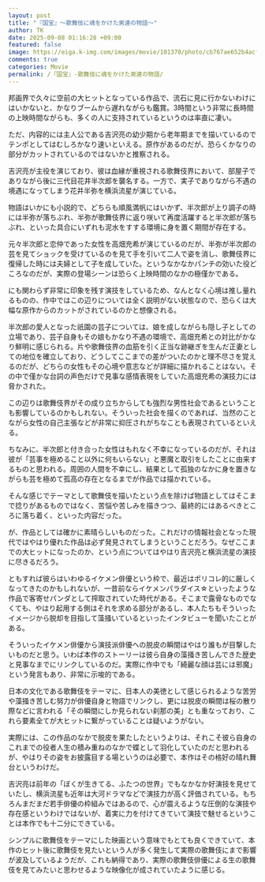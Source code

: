 ```yaml
---
layout: post
title: "『国宝』～歌舞伎に魂をかけた男達の物語～"
author: TK
date: 2025-09-08 01:16:28 +09:00
featured: false
image: https://eiga.k-img.com/images/movie/101370/photo/cb767ae652b4acf1.jpg?1744711610
comments: true
categories: Movie 
permalink: /『国宝』-歌舞伎に魂をかけた男達の物語/
---
```

邦画界で久々に空前の大ヒットとなっている作品で、流石に見に行かないわけにはいかないと、かなりブームから遅れながらも鑑賞。3時間という非常に長時間の上映時間ながらも、多くの人に支持されているというのは率直に凄い。

ただ、内容的には主人公である吉沢亮の幼少期から老年期までを描いているのでテンポとしてはむしろかなり速いといえる。原作があるのだが、恐らくかなりの部分がカットされているのではないかと推察される。

吉沢亮が主役を演じており、彼は血縁が重視される歌舞伎界において、部屋子でありながら後に三代目花井半次郎を襲名する。一方で、実子でありながら不遇の境遇になってしまう花井半弥を横浜流星が演じている。

物語はいかにも小説的で、どちらも順風満帆にはいかず、半次郎が上り調子の時には半弥が落ちぶれ、半弥が歌舞伎界に返り咲いて再度活躍すると半次郎が落ちぶれ、といった具合にいずれも泥水をすする環境に身を置く期間が存在する。

元々半次郎と恋仲であった女性を高畑充希が演じているのだが、半弥が半次郎の芸を見てショックを受けているのを見て手を引いて二人で姿を消し、歌舞伎界に復帰した時には夫婦として子を成していた。というなかなかパンチの効いた役どころなのだが、実際の登場シーンは恐らく上映時間のなかの極僅かである。

にも関わらず非常に印象を残す演技をしているため、なんとなく心境は推し量れるものの、作中ではこの辺りについては全く説明がない状態なので、恐らくは大幅な原作からのカットがされているのかと想像される。

半次郎の愛人となった祇園の芸子については、娘を成しながらも隠し子としての立場であり、芸子自身もその娘もかなり不遇の環境で、高畑充希との対比がかなり鮮明に感じられる。片や歌舞伎界の血筋を引く正当な跡継ぎを生んだ正妻としての地位を確立しており、どうしてここまでの差がついたのかと理不尽さを覚えるのだが、どちらの女性もその心境や意志などが詳細に描かれることはない。その中で僅かな台詞の声色だけで見事な感情表現をしていた高畑充希の演技力には脅かされた。

この辺りは歌舞伎界がその成り立ちからしても強烈な男性社会であるということも影響しているのかもしれない。そういった社会を描くのであれば、当然のことながら女性の自己主張などが非常に抑圧されがちなことも表現されているといえる。

ちなみに、半次郎と付き合った女性はもれなく不幸になっているのだが、それは彼が「芸事を極めること以外に何もいらない」と悪魔と取引をしたことに由来するものと思われる。周囲の人間を不幸にし、結果として孤独のなかに身を置きながらも芸を極めて孤高の存在となるまでが作品では描かれている。

そんな感じでテーマとして歌舞伎を描いたという点を除けば物語としてはそこまで捻りがあるものではなく、苦悩や苦しみを描きつつ、最終的にはあるべきところに落ち着く、といった内容だった。

が、作品としては確かに素晴らしいものだった。これだけの情報社会となった現代ではやはり優れた作品は必ず発見されてしまうということだろう。なぜここまでの大ヒットになったのか、という点についてはやはり吉沢亮と横浜流星の演技に尽きるだろう。

ともすれば彼らはいわゆるイケメン俳優という枠で、最近はポリコレ的に厳しくなってきたのかもしれないが、一昔前ならイケメンパラダイス☆といったような作品で客寄せパンダとして搾取されていた時代がある。そこまで露骨なものでなくても、やはり起用する側はそれを求める部分があるし、本人たちもそういったイメージから脱却を目指して藻掻いているといったインタビューを聞いたことがある。

そういったイケメン俳優から演技派俳優への脱皮の瞬間はやはり誰もが目撃したいものだと思う。いわば本作のストーリーは彼ら自身の藻掻き苦しんできた歴史と見事なまでにリンクしているのだ。実際に作中でも「綺麗な顔は芸には邪魔」という発言もあり、非常に示唆的である。

日本の文化である歌舞伎をテーマに、日本人の美徳として感じられるような苦労や藻掻き苦しむ努力が俳優自身と物語でリンクし、更には脱皮の瞬間は桜の散り際などに言われる「その瞬間にしか見られない刹那の美」とも重なっており、これら要素全てが大ヒットに繋がっていることは疑いようがない。

実際には、この作品のなかで脱皮を果たしたというよりは、それこそ彼ら自身のこれまでの役者人生の積み重ねのなかで蝶として羽化していたのだと思われるが、やはりその姿をお披露目する場というのは必要で、本作はその格好の晴れ舞台というわけだ。

吉沢亮は前年の「ぼくが生きてる、ふたつの世界」でもなかなか好演技を見せていたし、横浜流星も近年は大河ドラマなどで演技力が高く評価されている。もちろんまだまだ若手俳優の枠組みではあるので、心が震えるような圧倒的な演技や存在感というわけではないが、着実に力を付けてきていて演技で魅せるということは本作でも十二分にできている。

シンプルに歌舞伎をテーマにした映画という意味でもとても良くできていて、本作のヒット後に歌舞伎を見たいという人が多く発生して実際の歌舞伎にまで影響が波及しているようだが、これも納得であり、実際の歌舞伎俳優による生の歌舞伎を見てみたいと思わせるような映像化が成されていたように感じる。
